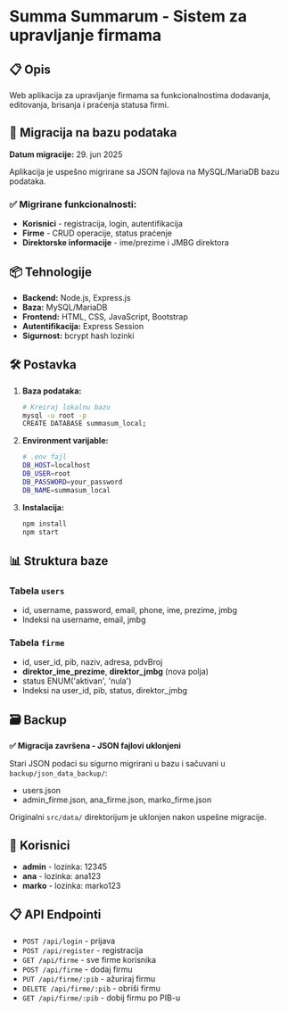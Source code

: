 # Summa Summarum - Sistem za upravljanje firmama

## 📋 Opis

Web aplikacija za upravljanje firmama sa funkcionalnostima dodavanja, editovanja, brisanja i praćenja statusa firmi.

## 🚀 Migracija na bazu podataka

**Datum migracije:** 29. jun 2025

Aplikacija je uspešno migrirane sa JSON fajlova na MySQL/MariaDB bazu podataka.

### ✅ Migrirane funkcionalnosti:

- **Korisnici** - registracija, login, autentifikacija
- **Firme** - CRUD operacije, status praćenje
- **Direktorske informacije** - ime/prezime i JMBG direktora

## 📦 Tehnologije

- **Backend:** Node.js, Express.js
- **Baza:** MySQL/MariaDB
- **Frontend:** HTML, CSS, JavaScript, Bootstrap
- **Autentifikacija:** Express Session
- **Sigurnost:** bcrypt hash lozinki

## 🛠 Postavka

1. **Baza podataka:**

   ```bash
   # Kreiraj lokalnu bazu
   mysql -u root -p
   CREATE DATABASE summasum_local;
   ```

2. **Environment varijable:**

   ```bash
   # .env fajl
   DB_HOST=localhost
   DB_USER=root
   DB_PASSWORD=your_password
   DB_NAME=summasum_local
   ```

3. **Instalacija:**
   ```bash
   npm install
   npm start
   ```

## 📊 Struktura baze

### Tabela `users`

- id, username, password, email, phone, ime, prezime, jmbg
- Indeksi na username, email, jmbg

### Tabela `firme`

- id, user_id, pib, naziv, adresa, pdvBroj
- **direktor_ime_prezime**, **direktor_jmbg** (nova polja)
- status ENUM('aktivan', 'nula')
- Indeksi na user_id, pib, status, direktor_jmbg

## 🗃 Backup

**✅ Migracija završena - JSON fajlovi uklonjeni**

Stari JSON podaci su sigurno migrirani u bazu i sačuvani u `backup/json_data_backup/`:

- users.json
- admin_firme.json, ana_firme.json, marko_firme.json

Originalni `src/data/` direktorijum je uklonjen nakon uspešne migracije.

## 🔐 Korisnici

- **admin** - lozinka: 12345
- **ana** - lozinka: ana123
- **marko** - lozinka: marko123

## 📋 API Endpointi

- `POST /api/login` - prijava
- `POST /api/register` - registracija
- `GET /api/firme` - sve firme korisnika
- `POST /api/firme` - dodaj firmu
- `PUT /api/firme/:pib` - ažuriraj firmu
- `DELETE /api/firme/:pib` - obriši firmu
- `GET /api/firme/:pib` - dobij firmu po PIB-u
